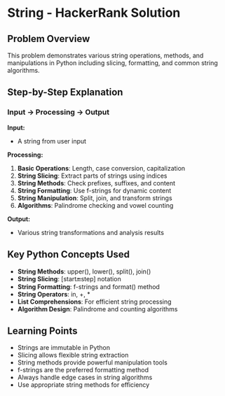 # String - HackerRank Solution

## Problem Overview
This problem demonstrates various string operations, methods, and manipulations in Python including slicing, formatting, and common string algorithms.

## Step-by-Step Explanation

### Input → Processing → Output

**Input:**
- A string from user input

**Processing:**
1. **Basic Operations**: Length, case conversion, capitalization
2. **String Slicing**: Extract parts of strings using indices
3. **String Methods**: Check prefixes, suffixes, and content
4. **String Formatting**: Use f-strings for dynamic content
5. **String Manipulation**: Split, join, and transform strings
6. **Algorithms**: Palindrome checking and vowel counting

**Output:**
- Various string transformations and analysis results

## Key Python Concepts Used
- **String Methods**: upper(), lower(), split(), join()
- **String Slicing**: [start:end:step] notation
- **String Formatting**: f-strings and format() method
- **String Operators**: in, +, *
- **List Comprehensions**: For efficient string processing
- **Algorithm Design**: Palindrome and counting algorithms

## Learning Points
- Strings are immutable in Python
- Slicing allows flexible string extraction
- String methods provide powerful manipulation tools
- f-strings are the preferred formatting method
- Always handle edge cases in string algorithms
- Use appropriate string methods for efficiency

